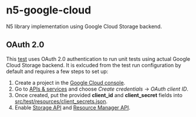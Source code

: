 # n5-google-cloud
N5 library implementation using Google Cloud Storage backend.

## OAuth 2.0
This [test](https://github.com/saalfeldlab/n5-google-cloud/blob/master/src/test/java/org/janelia/saalfeldlab/n5/googlecloud/N5GoogleCloudStorageOAuth2Test.java) uses OAuth 2.0 authentication to run unit tests using actual Google Cloud Storage backend. It is exlcuded from the test run configuration by default and requires a few steps to set up:
1. Create a project in the [Google Cloud console](https://console.cloud.google.com).
1. Go to [APIs & services](https://console.cloud.google.com/apis/credentials) and choose *Create credentials* → *OAuth client ID*.
1. Once created, put the provided **client_id** and **client_secret** fields into [src/test/resources/client_secrets.json](https://github.com/saalfeldlab/n5-google-cloud/blob/master/src/test/resources/client_secrets.json).
1. Enable [Storage API](https://console.cloud.google.com/apis/library/storage-component.googleapis.com) and [Resource Manager API](https://console.cloud.google.com/apis/library/cloudresourcemanager.googleapis.com).
